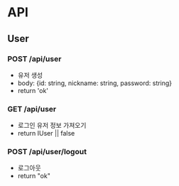 # API

## User

### POST /api/user 
- 유저 생성
- body: {id: string, nickname: string, password: string}
- return 'ok' 

### GET /api/user
- 로그인 유저 정보 가져오기
- return IUser || false

### POST /api/user/logout
- 로그아웃
- return "ok"